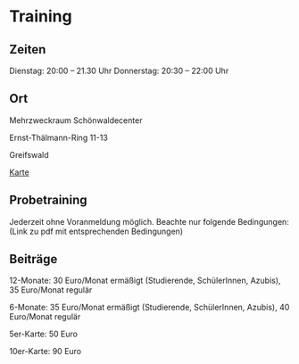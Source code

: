 Training
========

Zeiten
-------
Dienstag: 20:00 – 21.30 Uhr
Donnerstag: 20:30 – 22:00 Uhr

Ort
--------
Mehrzweckraum Schönwaldecenter

Ernst-Thälmann-Ring 11-13

Greifswald

[Karte](https://goo.gl/maps/tbwXbR6TD7T2)

Probetraining
-------------
Jederzeit ohne Voranmeldung möglich. Beachte nur folgende Bedingungen: (Link zu
pdf mit entsprechenden Bedingungen) 

Beiträge
--------
12-Monate: 30 Euro/Monat ermäßigt (Studierende, SchülerInnen, Azubis), 35 Euro/Monat regulär

6-Monate: 35 Euro/Monat ermäßigt (Studierende, SchülerInnen, Azubis), 40 Euro/Monat regulär

5er-Karte: 50 Euro

10er-Karte: 90 Euro
